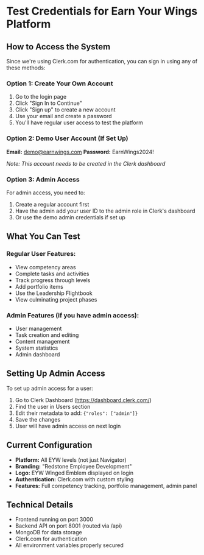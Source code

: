 # Test Credentials for Earn Your Wings Platform

## How to Access the System

Since we're using Clerk.com for authentication, you can sign in using any of these methods:

### Option 1: Create Your Own Account
1. Go to the login page
2. Click "Sign In to Continue"
3. Click "Sign up" to create a new account
4. Use your email and create a password
5. You'll have regular user access to test the platform

### Option 2: Demo User Account (If Set Up)
**Email:** demo@earnwings.com
**Password:** EarnWings2024!

*Note: This account needs to be created in the Clerk dashboard*

### Option 3: Admin Access
For admin access, you need to:
1. Create a regular account first
2. Have the admin add your user ID to the admin role in Clerk's dashboard
3. Or use the demo admin credentials if set up

## What You Can Test

### Regular User Features:
- View competency areas
- Complete tasks and activities 
- Track progress through levels
- Add portfolio items
- Use the Leadership Flightbook
- View culminating project phases

### Admin Features (if you have admin access):
- User management
- Task creation and editing
- Content management
- System statistics
- Admin dashboard

## Setting Up Admin Access

To set up admin access for a user:
1. Go to Clerk Dashboard (https://dashboard.clerk.com/)
2. Find the user in Users section
3. Edit their metadata to add: `{"roles": ["admin"]}`
4. Save the changes
5. User will have admin access on next login

## Current Configuration

- **Platform:** All EYW levels (not just Navigator)
- **Branding:** "Redstone Employee Development"  
- **Logo:** EYW Winged Emblem displayed on login
- **Authentication:** Clerk.com with custom styling
- **Features:** Full competency tracking, portfolio management, admin panel

## Technical Details

- Frontend running on port 3000
- Backend API on port 8001 (routed via /api)
- MongoDB for data storage
- Clerk.com for authentication
- All environment variables properly secured
